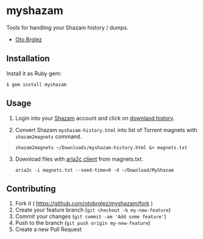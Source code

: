 # myshazam

Tools for handling your Shazam history / dumps.

- [Oto Brglez](http://github.com/otobrglez)

## Installation

Install it as Ruby gem:

    $ gem install myshazam

## Usage

1. Login into your [Shazam](http://www.shazam.com/) account and click on [downlaod history](http://www.shazam.com/myshazam/download-history).

2. Convert Shazam ```myshazam-history.html``` into list of Torrent magnets with ```shazam2magnets``` command.

    ```
    shazam2magnets ~/Downloads/myshazam-history.html &> magnets.txt
    ```

3. Download files with [aria2c client](http://aria2.sourceforge.net/) from magnets.txt.

    ```
    aria2c -i magnets.txt --seed-time=0 -d ~/Download/MyShazam
    ```

## Contributing

1. Fork it ( https://github.com/otobrglez/myshazam/fork )
2. Create your feature branch (`git checkout -b my-new-feature`)
3. Commit your changes (`git commit -am 'Add some feature'`)
4. Push to the branch (`git push origin my-new-feature`)
5. Create a new Pull Request
